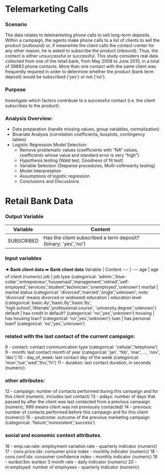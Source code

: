 # Telemarketing Calls

### Scenario
The data relates to telemarketing phone calls to sell long-term deposits. Within a campaign, the agents make phone calls to a list of clients to sell the product (outbound) or, if meanwhile the client calls the contact-center for any other reason, he is asked to subscribe the product (inbound). Thus, the contact is either unsuccessful or successful.
This study considers real data collected from one of the retail bank, from May 2008 to June 2010, in a total of 39883 phone contacts. More than one contact with the same client was frequently required in order to determine whether the product (bank term deposit) would be subscribed ('yes') or not ('no').

### Purpose
Investigate which factors contribute to a successful contact (i.e. the client subscribes to the product).


### Analysis Overview:
* Data preparation (handle missing values, group variables, normalization) 
* Bivariate Analysis (correlation coefficients, boxplots, contingency tables)
* Logistic Regression Model Selection:
  * Remove problematic values (coefficients with “NA” values, coefficients whose value and standard error is very “high”)
  * Hypothesis testing (Wald test, Goodness of fit test)
  * Variable Selection (Stepwise procedures, Multi-collinearity testing)
  * Model Interpretation
  * Assumptions of logistic regression
  * Conclusions and Discussions


# Retail Bank Data

### Output Variable
Variable | Content
--- | ---
SUBSCRIBED | Has the client subscribed a term deposit? (binary: 'yes','no')

### Input variables

🠊 **Bank client data**
:arrow_right: **Bank client data**
Variable | Content
--- | ---
age | age of client (numeric)
job | job type (categorical: 'admin.','blue-collar','entrepreneur','housemaid','management','retired','self-employed','services','student','technician','unemployed','unknown')
marital | marital status (categorical: 'divorced','married','single','unknown'; note: 'divorced' means divorced or widowed)
education | education level (categorical: basic.4y','basic.6y','basic.9y', 'high.school','illiterate','professional.course', 'university.degree','unknown')
default | has credit in default? (categorical: 'no','yes','unknown')
housing | has housing loan? (categorical: 'no','yes','unknown')
loan | has personal loan? (categorical: 'no','yes','unknown')


### related with the last contact of the current campaign:
8 - contact: contact communication type (categorical: 'cellular','telephone') 
9 - month: last contact month of year (categorical: 'jan', 'feb', 'mar', ..., 'nov', 'dec')
10 - day_of_week: last contact day of the week (categorical: 'mon','tue','wed','thu','fri')
11 - duration: last contact duration, in seconds (numeric).

### other attributes:
12 - campaign: number of contacts performed during this campaign and for this client (numeric, includes last contact)
13 - pdays: number of days that passed by after the client was last contacted from a previous campaign (numeric; 999 means client was not previously contacted)
14 - previous: number of contacts performed before this campaign and for this client (numeric)
15 - poutcome: outcome of the previous marketing campaign (categorical: 'failure','nonexistent','success')

### social and economic context attributes
16 - emp.var.rate: employment variation rate - quarterly indicator (numeric)
17 - cons.price.idx: consumer price index - monthly indicator (numeric) 
18 - cons.conf.idx: consumer confidence index - monthly indicator (numeric) 
19 - euribor3m: euribor 3 month rate - daily indicator (numeric)
20 - nr.employed: number of employees - quarterly indicator (numeric)


